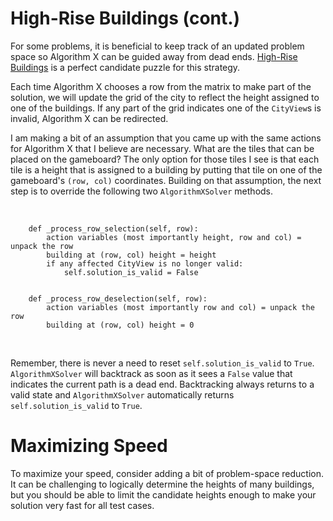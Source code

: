 # High-Rise Buildings (cont.)

For some problems, it is beneficial to keep track of an updated problem space so Algorithm X can be guided away from dead ends. [High-Rise Buildings]( https://www.codingame.com/training/expert/high-rise-buildings) is a perfect candidate puzzle for this strategy.

Each time Algorithm X chooses a row from the matrix to make part of the solution, we will update the grid of the city to reflect the height assigned to one of the buildings. If any part of the grid indicates one of the `CityView`s is invalid, Algorithm X can be redirected.

I am making a bit of an assumption that you came up with the same actions for Algorithm X that I believe are necessary. What are the tiles that can be placed on the gameboard? The only option for those tiles I see is that each tile is a height that is assigned to a building by putting that tile on one of the gameboard's `(row, col)` coordinates. Building on that assumption, the next step is to override the following two `AlgorithmXSolver` methods.

<BR>

```text
    def _process_row_selection(self, row):
        action variables (most importantly height, row and col) = unpack the row
        building at (row, col) height = height
        if any affected CityView is no longer valid:
            self.solution_is_valid = False


    def _process_row_deselection(self, row):
        action variables (most importantly row and col) = unpack the row
        building at (row, col) height = 0
```

<BR>

Remember, there is never a need to reset `self.solution_is_valid` to `True`. `AlgorithmXSolver` will backtrack as soon as it sees a `False` value that indicates the current path is a dead end. Backtracking always returns to a valid state and `AlgorithmXSolver` automatically returns `self.solution_is_valid` to `True`.

# Maximizing Speed

To maximize your speed, consider adding a bit of problem-space reduction. It can be challenging to logically determine the heights of many buildings, but you should be able to limit the candidate heights enough to make your solution very fast for all test cases.
